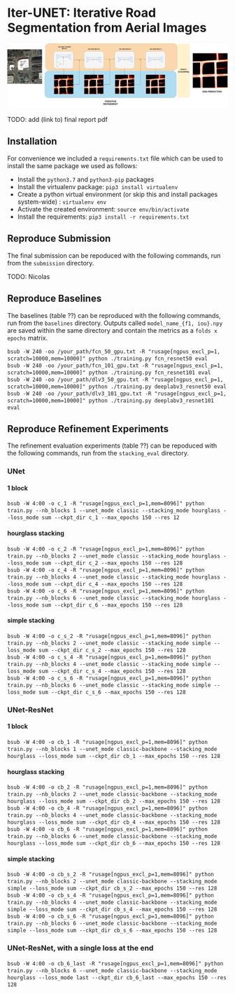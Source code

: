 
# Iter-UNET: Iterative Road Segmentation from Aerial Images

![header](header.png)

TODO: add (link to) final report pdf

## Installation

For convenience we included a `requirements.txt` file which can be used to install the same package we used as follows:

- Install the `python3.7` and `python3-pip` packages
- Install the virtualenv package: `pip3 install virtualenv`
- Create a python virtual environment (or skip this and install packages system-wide) : `virtualenv env`
- Activate the created environment: `source env/bin/activate`
- Install the requirements: `pip3 install -r requirements.txt`


## Reproduce Submission
The final submission can be repoduced with the following commands, run from the `submission` directory.

TODO: Nicolas

## Reproduce Baselines

The baselines (table ??) can be reproduced with the following commands, run from the `baselines` directory.
Outputs called `model_name_{f1, iou}.npy` are saved within the same directory and contain the metrics as a `folds x epochs` matrix.

```
bsub -W 240 -oo /your_path/fcn_50_gpu.txt -R "rusage[ngpus_excl_p=1, scratch=10000,mem=10000]" python ./training.py fcn_resnet50 eval 
bsub -W 240 -oo /your_path/fcn_101_gpu.txt -R "rusage[ngpus_excl_p=1, scratch=10000,mem=10000]" python ./training.py fcn_resnet101 eval  
bsub -W 240 -oo /your_path/dlv3_50_gpu.txt -R "rusage[ngpus_excl_p=1, scratch=10000,mem=10000]" python ./training.py deeplabv3_resnet50 eval 
bsub -W 240 -oo /your_path/dlv3_101_gpu.txt -R "rusage[ngpus_excl_p=1, scratch=10000,mem=10000]" python ./training.py deeplabv3_resnet101 eval 
```

## Reproduce Refinement Experiments

The refinement evaluation experiments (table ??) can be repoduced with the following commands, run from the `stacking_eval` directory.

### UNet
#### 1 block
```
bsub -W 4:00 -o c_1 -R "rusage[ngpus_excl_p=1,mem=8096]" python train.py --nb_blocks 1 --unet_mode classic --stacking_mode hourglass --loss_mode sum --ckpt_dir c_1 --max_epochs 150 --res 12
```

#### hourglass stacking
```
bsub -W 4:00 -o c_2 -R "rusage[ngpus_excl_p=1,mem=8096]" python train.py --nb_blocks 2 --unet_mode classic --stacking_mode hourglass --loss_mode sum --ckpt_dir c_2 --max_epochs 150 --res 128
bsub -W 4:00 -o c_4 -R "rusage[ngpus_excl_p=1,mem=8096]" python train.py --nb_blocks 4 --unet_mode classic --stacking_mode hourglass --loss_mode sum --ckpt_dir c_4 --max_epochs 150 --res 128
bsub -W 4:00 -o c_6 -R "rusage[ngpus_excl_p=1,mem=8096]" python train.py --nb_blocks 6 --unet_mode classic --stacking_mode hourglass --loss_mode sum --ckpt_dir c_6 --max_epochs 150 --res 128
```

#### simple stacking
```
bsub -W 4:00 -o c_s_2 -R "rusage[ngpus_excl_p=1,mem=8096]" python train.py --nb_blocks 2 --unet_mode classic --stacking_mode simple --loss_mode sum --ckpt_dir c_s_2 --max_epochs 150 --res 128
bsub -W 4:00 -o c_s_4 -R "rusage[ngpus_excl_p=1,mem=8096]" python train.py --nb_blocks 4 --unet_mode classic --stacking_mode simple --loss_mode sum --ckpt_dir c_s_4 --max_epochs 150 --res 128
bsub -W 4:00 -o c_s_6 -R "rusage[ngpus_excl_p=1,mem=8096]" python train.py --nb_blocks 6 --unet_mode classic --stacking_mode simple --loss_mode sum --ckpt_dir c_s_6 --max_epochs 150 --res 128
```

### UNet-ResNet

#### 1 block
```
bsub -W 4:00 -o cb_1 -R "rusage[ngpus_excl_p=1,mem=8096]" python train.py --nb_blocks 1 --unet_mode classic-backbone --stacking_mode hourglass --loss_mode sum --ckpt_dir cb_1 --max_epochs 150 --res 128
```

#### hourglass stacking
```
bsub -W 4:00 -o cb_2 -R "rusage[ngpus_excl_p=1,mem=8096]" python train.py --nb_blocks 2 --unet_mode classic-backbone --stacking_mode hourglass --loss_mode sum --ckpt_dir cb_2 --max_epochs 150 --res 128
bsub -W 4:00 -o cb_4 -R "rusage[ngpus_excl_p=1,mem=8096]" python train.py --nb_blocks 4 --unet_mode classic-backbone --stacking_mode hourglass --loss_mode sum --ckpt_dir cb_4 --max_epochs 150 --res 128
bsub -W 4:00 -o cb_6 -R "rusage[ngpus_excl_p=1,mem=8096]" python train.py --nb_blocks 6 --unet_mode classic-backbone --stacking_mode hourglass --loss_mode sum --ckpt_dir cb_6 --max_epochs 150 --res 128
```

#### simple stacking
```
bsub -W 4:00 -o cb_s_2 -R "rusage[ngpus_excl_p=1,mem=8096]" python train.py --nb_blocks 2 --unet_mode classic-backbone --stacking_mode simple --loss_mode sum --ckpt_dir cb_s_2 --max_epochs 150 --res 128
bsub -W 4:00 -o cb_s_4 -R "rusage[ngpus_excl_p=1,mem=8096]" python train.py --nb_blocks 4 --unet_mode classic-backbone --stacking_mode simple --loss_mode sum --ckpt_dir cb_s_4 --max_epochs 150 --res 128
bsub -W 4:00 -o cb_s_6 -R "rusage[ngpus_excl_p=1,mem=8096]" python train.py --nb_blocks 6 --unet_mode classic-backbone --stacking_mode simple --loss_mode sum --ckpt_dir cb_s_6 --max_epochs 150 --res 128
```

### UNet-ResNet, with a single loss at the end
```
bsub -W 4:00 -o cb_6_last -R "rusage[ngpus_excl_p=1,mem=8096]" python train.py --nb_blocks 6 --unet_mode classic-backbone --stacking_mode hourglass --loss_mode last --ckpt_dir cb_6_last --max_epochs 150 --res 128
```